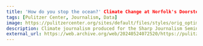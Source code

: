 ```yaml
---
title: 'How do you stop the ocean?' Climate Change at Norfolk's Doorsteps
tags: [Pulitzer Center, Journalism, Data]
image: https://pulitzercenter.org/sites/default/files/styles/orig_optimized/public/inline-images/IMG_2398.jpg.webp?itok=Y8zvbThs
description: Climate journalism produced for the Sharp Journalism Seminar at William & Mary
external_url: https://web.archive.org/web/20240524072520/https://pulitzercenter.org/stories/how-do-you-stop-ocean-climate-change-norfolks-doorsteps
---
```

